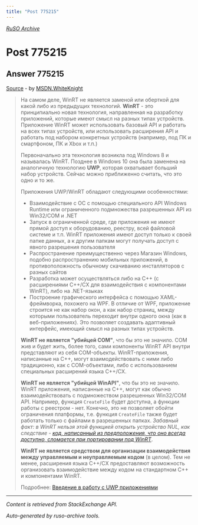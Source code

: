 ```yaml
---
title: "Post 775215"
---
```

<p><i><a href="https://github.com/MSDN-WhiteKnight/ruso-archive/">RuSO Archive</a></i></p>
<h1>Post 775215</h1>
<h2>Answer 775215</h2>
<p><a href="https://ru.stackoverflow.com/a/775215/">Source</a> - by <a href="https://ru.stackoverflow.com/users/240512/msdn-whiteknight">MSDN.WhiteKnight</a></p>
<blockquote>
<p>На самом деле, WinRT не является заменой или оберткой для какой либо из предыдущих технологий. <strong>WinRT</strong> - это принципиально новая технология, направленная на разработку приложений, которые имеют смысл на разных типах устройств. Приложение WinRT может использовать базовый API и работать на всех типах устройств, или использовать расширения API и работать под набором конкретных устройств (например, под ПК и смартфоном, ПК и Xbox и т.п.)</p>

<p>Первоначально эта технология возникла под Windows 8 и называлась WinRT. Позднее в Windows 10 она была заменена на аналогичную технологию <strong>UWP</strong>, которая охватывает больший набор устройств. Сейчас можно приближенно считать, что это одно и то же.</p>

<p>Приложения UWP/WinRT обладают следующими особенностями:</p>

<ul>
<li>Взаимодействие с ОС с помощью специального API Windows Runtime или ограниченного подмножества разрешенных API из Win32/COM и .NET</li>
<li>Запуск в ограниченной среде, где приложения не имеют прямой доступ к оборудованию, реестру, всей файловой системе и т.п. WinRT приложения имеют доступ только к своей папке данных, а к другим папкам могут получать доступ с явного разрешения пользователя</li>
<li>Распространение преимущественно через Магазин Windows, подобно распространению мобильных приложений, в противоположность обычному скачиванию инсталляторов с разных сайтов</li>
<li>Разработка может осуществляться либо на С++ (с расширениями С++/CX для взаимодействия с компонентами WinRT), либо на .NET-языках</li>
<li>Построение графического интерфейса с помощью XAML-фреймворка, похожего на WPF. В отличие от WPF, приложение строится не как набор окон, а как набор страниц, между которыми пользователь переходит внутри одного окна (как в веб-приложениях). Это позволяет создавать адаптивный интерфейс, имеющий смысл на разных типах устройств.</li>
</ul>

<p><strong>WinRT не является "убийцей COM"</strong>, что бы это не значило. COM жив и будет жить, более того, сами компоненты WinRT API внутри представляют из себя COM-объекты. WinRT-приложения, написанные на С++, могут взаимодействовать с ними либо традиционно, как с COM-объектами, либо с использованием специальных расширений языка C++/CX. </p>

<p><strong>WinRT не является "убийцей WinAPI"</strong>, что бы это не значило. WinRT приложения, написанные на С++, могут как обычно взаимодействовать с подмножеством разрешенных Win32/COM API. Например, функция <code>CreateFile</code> будет доступна, а функции работы с реестром - нет. Конечно, это не позволяет обойти ограничения платформы, т.е. функция <code>CreateFile</code> также будет работать только с файлами в разрешенных папках. <em>Забавный факт: в WinRT нельзя этой функцией открыть устройство NUL, как следствие - <a href="https://social.msdn.microsoft.com/Forums/windows/ru-RU/d66c545f-dc6d-406c-873f-ea9ee0c86239/uwp-nul-device?forum=desktopprogrammingru&amp;forum=desktopprogrammingru" rel="noreferrer">код, написанный из предположения, что оно всегда доступно, сломается при портировании под WinRT</a></em>.</p>

<p><strong>WinRT не является средством для организации взаимодействия между управляемым и неуправляемым кодом</strong> (в  целом). Тем не менее, расширения языка C++/CX предоставляют возможность организовать взаимодействие между кодом на стандартном С++ и компонентами WinRT.</p>

<p>Подробнее: <a href="https://docs.microsoft.com/ru-ru/windows/uwp/get-started/universal-application-platform-guide" rel="noreferrer">Введение в работу с UWP приложениями</a></p>

</blockquote>
<hr/>
<p><i>Content is retrieved from StackExchange API. </i></p>
<p><i>Auto-generated by ruso-archive tools. </i></p>
